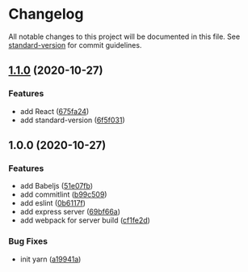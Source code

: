 # Changelog

All notable changes to this project will be documented in this file. See [standard-version](https://github.com/conventional-changelog/standard-version) for commit guidelines.

## [1.1.0](https://github.com/wingedearth/portfolio/compare/v1.0.0...v1.1.0) (2020-10-27)


### Features

* add React ([675fa24](https://github.com/wingedearth/portfolio/commit/675fa249302edcc71b87eb19e63efe5c3602318d))
* add standard-version ([6f5f031](https://github.com/wingedearth/portfolio/commit/6f5f031a1eba16729eb10b4dd41bbea813180245))

## 1.0.0 (2020-10-27)


### Features

* add Babeljs ([51e07fb](https://github.com/wingedearth/portfolio/commit/51e07fbe9e92505ee8ea133377e1cff968c7f794))
* add commitlint ([b99c509](https://github.com/wingedearth/portfolio/commit/b99c509872524c797bf398c046c1cf0ef24f4c36))
* add eslint ([0b6117f](https://github.com/wingedearth/portfolio/commit/0b6117f66eaaf9aa20b0fd4eebb7ace5a6ca215c))
* add express server ([69bf66a](https://github.com/wingedearth/portfolio/commit/69bf66a633f4ed00e56ac63d1e973985ba7d96eb))
* add webpack for server build ([cf1fe2d](https://github.com/wingedearth/portfolio/commit/cf1fe2d3eb78b8f278dd6cad86db917609266e62))


### Bug Fixes

* init yarn ([a19941a](https://github.com/wingedearth/portfolio/commit/a19941a6c660fdcc78ae7d848bf03bb98eddb512))
